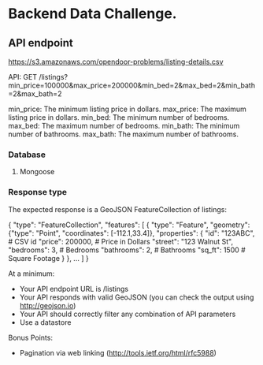 # Backend Data Challenge.

## API endpoint
https://s3.amazonaws.com/opendoor-problems/listing-details.csv

API:
GET /listings?min_price=100000&max_price=200000&min_bed=2&max_bed=2&min_bath=2&max_bath=2

min_price: The minimum listing price in dollars.
max_price: The maximum listing price in dollars.
min_bed: The minimum number of bedrooms.
max_bed: The maximum number of bedrooms.
min_bath: The minimum number of bathrooms.
max_bath: The maximum number of bathrooms.


### Database
1. Mongoose


### Response type
The expected response is a GeoJSON FeatureCollection of listings:

{
  "type": "FeatureCollection",
  "features": [
    {
      "type": "Feature",
      "geometry": {"type": "Point", "coordinates": [-112.1,33.4]},
      "properties": {
  "id": "123ABC", # CSV id
  "price": 200000, # Price in Dollars
  "street": "123 Walnut St",
        "bedrooms": 3, # Bedrooms
        "bathrooms": 2, # Bathrooms
        "sq_ft": 1500 # Square Footage
      }
    },
    ...
  ]
}

At a minimum:
- Your API endpoint URL is /listings
- Your API responds with valid GeoJSON (you can check the output using http://geojson.io)
- Your API should correctly filter any combination of API parameters
- Use a datastore

Bonus Points:
- Pagination via web linking (http://tools.ietf.org/html/rfc5988)
